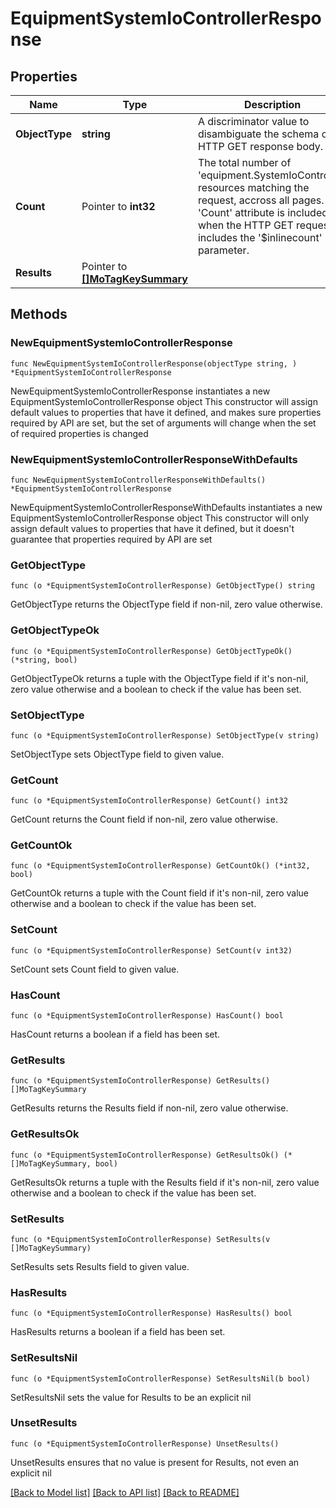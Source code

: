 # EquipmentSystemIoControllerResponse

## Properties

Name | Type | Description | Notes
------------ | ------------- | ------------- | -------------
**ObjectType** | **string** | A discriminator value to disambiguate the schema of a HTTP GET response body. | 
**Count** | Pointer to **int32** | The total number of &#39;equipment.SystemIoController&#39; resources matching the request, accross all pages. The &#39;Count&#39; attribute is included when the HTTP GET request includes the &#39;$inlinecount&#39; parameter. | [optional] 
**Results** | Pointer to [**[]MoTagKeySummary**](MoTagKeySummary.md) |  | [optional] 

## Methods

### NewEquipmentSystemIoControllerResponse

`func NewEquipmentSystemIoControllerResponse(objectType string, ) *EquipmentSystemIoControllerResponse`

NewEquipmentSystemIoControllerResponse instantiates a new EquipmentSystemIoControllerResponse object
This constructor will assign default values to properties that have it defined,
and makes sure properties required by API are set, but the set of arguments
will change when the set of required properties is changed

### NewEquipmentSystemIoControllerResponseWithDefaults

`func NewEquipmentSystemIoControllerResponseWithDefaults() *EquipmentSystemIoControllerResponse`

NewEquipmentSystemIoControllerResponseWithDefaults instantiates a new EquipmentSystemIoControllerResponse object
This constructor will only assign default values to properties that have it defined,
but it doesn't guarantee that properties required by API are set

### GetObjectType

`func (o *EquipmentSystemIoControllerResponse) GetObjectType() string`

GetObjectType returns the ObjectType field if non-nil, zero value otherwise.

### GetObjectTypeOk

`func (o *EquipmentSystemIoControllerResponse) GetObjectTypeOk() (*string, bool)`

GetObjectTypeOk returns a tuple with the ObjectType field if it's non-nil, zero value otherwise
and a boolean to check if the value has been set.

### SetObjectType

`func (o *EquipmentSystemIoControllerResponse) SetObjectType(v string)`

SetObjectType sets ObjectType field to given value.


### GetCount

`func (o *EquipmentSystemIoControllerResponse) GetCount() int32`

GetCount returns the Count field if non-nil, zero value otherwise.

### GetCountOk

`func (o *EquipmentSystemIoControllerResponse) GetCountOk() (*int32, bool)`

GetCountOk returns a tuple with the Count field if it's non-nil, zero value otherwise
and a boolean to check if the value has been set.

### SetCount

`func (o *EquipmentSystemIoControllerResponse) SetCount(v int32)`

SetCount sets Count field to given value.

### HasCount

`func (o *EquipmentSystemIoControllerResponse) HasCount() bool`

HasCount returns a boolean if a field has been set.

### GetResults

`func (o *EquipmentSystemIoControllerResponse) GetResults() []MoTagKeySummary`

GetResults returns the Results field if non-nil, zero value otherwise.

### GetResultsOk

`func (o *EquipmentSystemIoControllerResponse) GetResultsOk() (*[]MoTagKeySummary, bool)`

GetResultsOk returns a tuple with the Results field if it's non-nil, zero value otherwise
and a boolean to check if the value has been set.

### SetResults

`func (o *EquipmentSystemIoControllerResponse) SetResults(v []MoTagKeySummary)`

SetResults sets Results field to given value.

### HasResults

`func (o *EquipmentSystemIoControllerResponse) HasResults() bool`

HasResults returns a boolean if a field has been set.

### SetResultsNil

`func (o *EquipmentSystemIoControllerResponse) SetResultsNil(b bool)`

 SetResultsNil sets the value for Results to be an explicit nil

### UnsetResults
`func (o *EquipmentSystemIoControllerResponse) UnsetResults()`

UnsetResults ensures that no value is present for Results, not even an explicit nil

[[Back to Model list]](../README.md#documentation-for-models) [[Back to API list]](../README.md#documentation-for-api-endpoints) [[Back to README]](../README.md)


